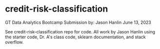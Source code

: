 # credit-risk-classification
GT Data Analytics Bootcamp
Submission by: Jason Hanlin
June 13, 2023

See credit-risk-classification repo for code. 
All work by Jason Hanlin using the starter code, Dr. A's class code, sklearn documentation, and stack overflow.  
